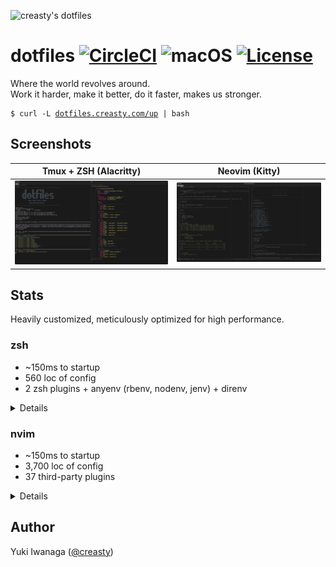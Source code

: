 ![creasty's dotfiles](https://user-images.githubusercontent.com/1695538/117818019-254abb00-b2a3-11eb-8676-5cd1415ce2b5.png)

dotfiles [![CircleCI](https://circleci.com/gh/creasty/dotfiles.svg?style=shield)](https://circleci.com/gh/creasty/dotfiles) ![macOS](https://img.shields.io/badge/platform-macOS-lightgray.svg) [![License](https://img.shields.io/github/license/creasty/dotfiles.svg)](./LICENSE.txt)
========

Where the world revolves around.<br>
Work it harder, make it better, do it faster, makes us stronger.

<pre><code>$ curl -L <a href="http://dotfiles.creasty.com/up">dotfiles.creasty.com/up</a> | bash</code></pre>

Screenshots
-----------

| Tmux + ZSH (Alacritty) | Neovim (Kitty) |
|---|---|
| ![](./docs/images/screenshots/tmux.png) | ![](./docs/images/screenshots/neovim.png) |

Stats
-----

Heavily customized, meticulously optimized for high performance.

### zsh

- ~150ms to startup
- 560 loc of config
- 2 zsh plugins + anyenv (rbenv, nodenv, jenv) + direnv

<details>

```sh-session
$ repeat 5 ( time zsh -i -c exit ; sleep 0.1 )
zsh -i -c exit  0.08s user 0.07s system 96% cpu 0.148 total
zsh -i -c exit  0.08s user 0.07s system 96% cpu 0.151 total
zsh -i -c exit  0.08s user 0.06s system 95% cpu 0.145 total
zsh -i -c exit  0.08s user 0.06s system 94% cpu 0.148 total
zsh -i -c exit  0.08s user 0.06s system 94% cpu 0.148 total
```

```sh-session
$ cloc --exclude-dir=plugins shell/zsh
       6 text files.
       6 unique files.
       4 files ignored.

github.com/AlDanial/cloc v 1.84  T=0.01 s (296.9 files/s, 57072.9 lines/s)
-------------------------------------------------------------------------------
Language                     files          blank        comment           code
-------------------------------------------------------------------------------
zsh                              4            126             81            562
-------------------------------------------------------------------------------
SUM:                             4            126             81            562
-------------------------------------------------------------------------------
```

```sh-session
$ ls shell/zsh/plugins | wc -l
```

Profiling:

```sh-session
$ ZSH_PROF_ENABLED=1 zsh -i -c exit
```

</details>

### nvim

- ~150ms to startup
- 3,700 loc of config
- 37 third-party plugins

<details>

```sh-session
$ repeat 5 ( time nvim --headless -c quit ; sleep 0.1 )
nvim --headless -c quit  0.14s user 0.09s system 151% cpu 0.149 total
nvim --headless -c quit  0.13s user 0.09s system 149% cpu 0.146 total
nvim --headless -c quit  0.13s user 0.08s system 150% cpu 0.145 total
nvim --headless -c quit  0.13s user 0.08s system 150% cpu 0.142 total
nvim --headless -c quit  0.14s user 0.09s system 150% cpu 0.148 total
```

```sh-session
$ cloc --exclude-dir=dein,template nvim
      95 text files.
      91 unique files.
      35 files ignored.

github.com/AlDanial/cloc v 1.84  T=0.09 s (737.4 files/s, 53433.4 lines/s)
-------------------------------------------------------------------------------
Language                     files          blank        comment           code
-------------------------------------------------------------------------------
vim script                      52            458            309           2235
Lua                              7             88             21            734
JSON                             1             14              0            290
TOML                             2             44             37            239
Python                           2             36              2            192
Scheme                           1              1              0             10
-------------------------------------------------------------------------------
SUM:                            65            641            369           3700
-------------------------------------------------------------------------------
```

```sh-session
$ rg '^\[\[plugins' nvim/dein.toml nvim/dein_lazy.toml | wc -l
```

Profiling:

```sh-session
$ nvim --headless --startuptime /dev/stdout -c quit
```

</details>

Author
------

Yuki Iwanaga ([@creasty](https://github.com/creasty))

